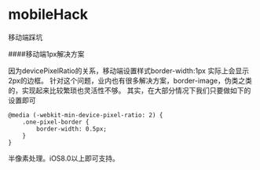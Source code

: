 # mobileHack
移动端踩坑

####移动端1px解决方案

因为devicePixelRatio的关系，移动端设置样式border-width:1px 实际上会显示2px的边框。
针对这个问题，业内也有很多解决方案，border-image，伪类之类的，实现起来比较繁琐也灵活性不够。
其实，在大部分情况下我们只要做如下的设置即可

```
@media (-webkit-min-device-pixel-ratio: 2) {
    .one-pixel-border {
        border-width: 0.5px;
    }
}
```
半像素处理。iOS8.0以上即可支持。

